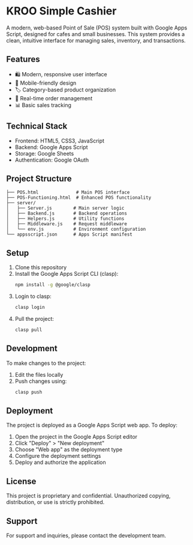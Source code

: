 # KROO Simple Cashier

A modern, web-based Point of Sale (POS) system built with Google Apps Script, designed for cafes and small businesses. This system provides a clean, intuitive interface for managing sales, inventory, and transactions.

## Features

- 🛍️ Modern, responsive user interface
- 📱 Mobile-friendly design
- 🏷️ Category-based product organization
- 🛒 Real-time order management
- 📊 Basic sales tracking

## Technical Stack

- Frontend: HTML5, CSS3, JavaScript
- Backend: Google Apps Script
- Storage: Google Sheets
- Authentication: Google OAuth

## Project Structure

```
├── POS.html              # Main POS interface
├── POS-Functioning.html  # Enhanced POS functionality
├── server/
│   ├── Server.js        # Main server logic
│   ├── Backend.js       # Backend operations
│   ├── Helpers.js       # Utility functions
│   ├── Middleware.js    # Request middleware
│   └── env.js           # Environment configuration
└── appsscript.json      # Apps Script manifest
```

## Setup

1. Clone this repository
2. Install the Google Apps Script CLI (clasp):
   ```bash
   npm install -g @google/clasp
   ```
3. Login to clasp:
   ```bash
   clasp login
   ```
4. Pull the project:
   ```bash
   clasp pull
   ```

## Development

To make changes to the project:

1. Edit the files locally
2. Push changes using:
   ```bash
   clasp push
   ```

## Deployment

The project is deployed as a Google Apps Script web app. To deploy:

1. Open the project in the Google Apps Script editor
2. Click "Deploy" > "New deployment"
3. Choose "Web app" as the deployment type
4. Configure the deployment settings
5. Deploy and authorize the application

## License

This project is proprietary and confidential. Unauthorized copying, distribution, or use is strictly prohibited.

## Support

For support and inquiries, please contact the development team. 